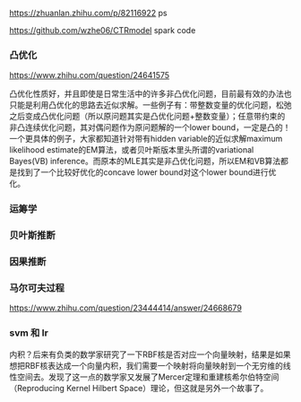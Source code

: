 
https://zhuanlan.zhihu.com/p/82116922 ps
 

https://github.com/wzhe06/CTRmodel  spark code




### 凸优化

https://www.zhihu.com/question/24641575


凸优化性质好，并且即使是日常生活中的许多非凸优化问题，目前最有效的办法也只能是利用凸优化的思路去近似求解。一些例子有：带整数变量的优化问题，松弛之后变成凸优化问题（所以原问题其实是凸优化问题+整数变量）；任意带约束的非凸连续优化问题，其对偶问题作为原问题解的一个lower bound，一定是凸的！一个更具体的例子，大家都知道针对带有hidden variable的近似求解maximum likelihood estimate的EM算法，或者贝叶斯版本里头所谓的variational Bayes(VB) inference。而原本的MLE其实是非凸优化问题，所以EM和VB算法都是找到了一个比较好优化的concave lower bound对这个lower bound进行优化。



### 运筹学



### 贝叶斯推断


### 因果推断


### 马尔可夫过程

https://www.zhihu.com/question/23444414/answer/24668679




### svm 和 lr

内积？后来有负类的数学家研究了一下RBF核是否对应一个向量映射，结果是如果想把RBF核表达成一个向量内积，我们需要一个映射将向量映射到一个无穷维的线性空间去。发现了这一点的数学家又发展了Mercer定理和重建核希尔伯特空间（Reproducing Kernel Hilbert Space）理论，但这就是另外一个故事了。






